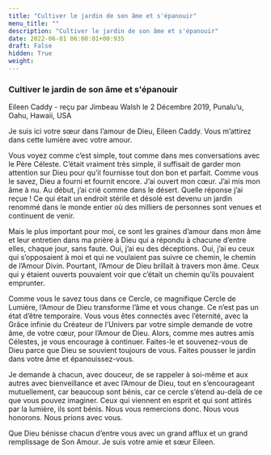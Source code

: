 ```yaml
---
title: "Cultiver le jardin de son âme et s'épanouir"
menu_title: ""
description: "Cultiver le jardin de son âme et s'épanouir"
date: 2022-06-01 06:00:01+00:935
draft: False
hidden: True
weight:
---
```

### Cultiver le jardin de son âme et s'épanouir

Eileen Caddy - reçu par Jimbeau Walsh le 2 Décembre 2019, Punalu’u, Oahu, Hawaii, USA

Je suis ici votre sœur dans l’amour de Dieu, Eileen Caddy. Vous m’attirez dans cette lumière avec votre amour.

Vous voyez comme c’est simple, tout comme dans mes conversations avec le Père Céleste. C’était vraiment très simple, il suffisait de garder mon attention sur Dieu pour qu’il fournisse tout don bon et parfait. Comme vous le savez, Dieu a fourni et fournit encore. J’ai ouvert mon cœur. J’ai mis mon âme à nu. Au début, j’ai crié comme dans le désert. Quelle réponse j’ai reçue ! Ce qui était un endroit stérile et désolé est devenu un jardin renommé dans le monde entier où des milliers de personnes sont venues et continuent de venir.

Mais le plus important pour moi, ce sont les graines d’amour dans mon âme et leur entretien dans ma prière à Dieu qui a répondu à chacune d’entre elles, chaque jour, sans faute. Oui, j’ai eu des déceptions. Oui, j’ai eu ceux qui s’opposaient à moi et qui ne voulaient pas suivre ce chemin, le chemin de l’Amour Divin. Pourtant, l’Amour de Dieu brillait à travers mon âme. Ceux qui y étaient ouverts pouvaient voir que c’était un chemin qu’ils pouvaient emprunter.

Comme vous le savez tous dans ce Cercle, ce magnifique Cercle de Lumière, l’Amour de Dieu transforme l’âme et vous change. Ce n’est pas un état d’être temporaire. Vous vous êtes connectés avec l’éternité, avec la Grâce infinie du Créateur de l’Univers par votre simple demande de votre âme, de votre cœur, pour l’Amour de Dieu. Alors, comme mes autres amis Célestes, je vous encourage à continuer. Faites-le et souvenez-vous de Dieu parce que Dieu se souvient toujours de vous. Faites pousser le jardin dans votre âme et épanouissez-vous.

Je demande à chacun, avec douceur, de se rappeler à soi-même et aux autres avec bienveillance et avec l’Amour de Dieu, tout en s’encourageant mutuellement, car beaucoup sont bénis, car ce cercle s’étend au-delà de ce que vous pouvez imaginer. Ceux qui viennent en esprit et qui sont attirés par la lumière, ils sont bénis. Nous vous remercions donc. Nous vous honorons. Nous prions avec vous.

Que Dieu bénisse chacun d’entre vous avec un grand afflux et un grand remplissage de Son Amour. Je suis votre amie et sœur Eileen.



